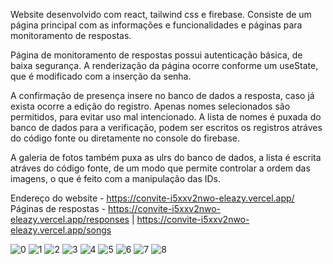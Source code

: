 Website desenvolvido com react, tailwind css e firebase. Consiste de um página principal com as informações e funcionalidades e páginas para monitoramento de respostas.  

Página de monitoramento de respostas possui autenticação básica, de baixa segurança. A renderização da página ocorre conforme um useState, que é modificado com a inserção da senha.

A confirmação de presença insere no banco de dados a resposta, caso já exista ocorre a edição do registro. Apenas nomes selecionados são permitidos, para evitar uso mal intencionado.
A lista de nomes é puxada do banco de dados para a verificação, podem ser escritos os registros atráves do código fonte ou diretamente no console do firebase.

A galeria de fotos também puxa as ulrs do banco de dados, a lista é escrita atráves do código fonte, de um modo que permite controlar a ordem das imagens, o que é feito com a manipulação das IDs.

Endereço do website - https://convite-i5xxv2nwo-eleazy.vercel.app/
Páginas de respostas - https://convite-i5xxv2nwo-eleazy.vercel.app/responses | https://convite-i5xxv2nwo-eleazy.vercel.app/songs


![0](https://github.com/eleazy/Web-invitation/assets/37671310/14e27a75-83b7-49ea-9cea-5e9b96bdb9d0)
![1](https://github.com/eleazy/Web-invitation/assets/37671310/84362b1f-37ab-4b01-b663-77b584ad2929)
![2](https://github.com/eleazy/Web-invitation/assets/37671310/397f9e36-3761-4c5b-9cff-d8a4fbb68b8c)
![3](https://github.com/eleazy/Web-invitation/assets/37671310/9a2b785b-202c-4d35-b58f-2acb78114332)
![4](https://github.com/eleazy/Web-invitation/assets/37671310/1c7c3860-20db-4598-bd56-ee6a67315cf7)
![5](https://github.com/eleazy/Web-invitation/assets/37671310/32faabcd-c757-4080-9994-df37ebab19df)
![6](https://github.com/eleazy/Web-invitation/assets/37671310/1fb5dc57-c543-43f0-89ed-9ffaed0a5957)
![7](https://github.com/eleazy/Web-invitation/assets/37671310/547099c5-26d4-4e5e-8aca-8b7acf32c475)
![8](https://github.com/eleazy/Web-invitation/assets/37671310/9c4e3648-0f37-45d7-b005-8c38b025dadb)
